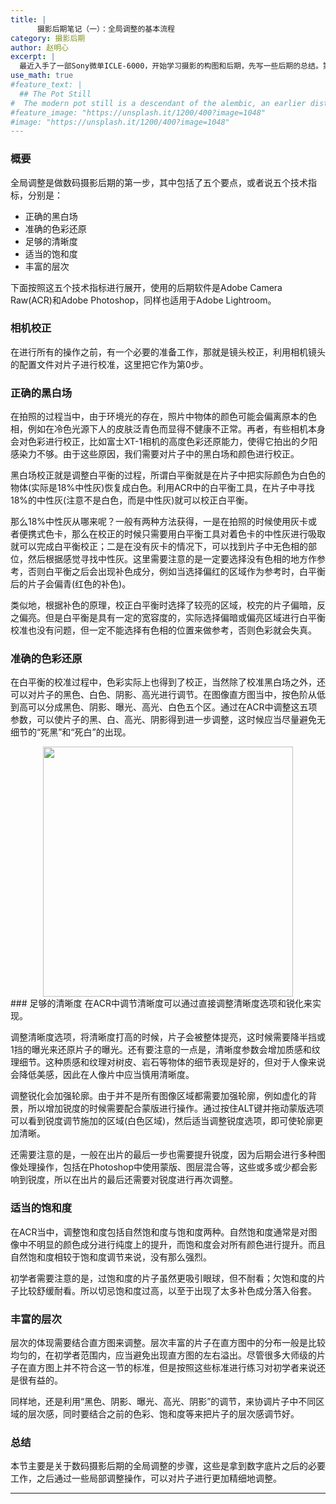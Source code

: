 ```yaml
---
title: |
      摄影后期笔记（一）：全局调整的基本流程
category: 摄影后期
author: 赵明心
excerpt: |
  最近入手了一部Sony微单ICLE-6000，开始学习摄影的构图和后期，先写一些后期的总结。第一篇是关于全局调整的，内容来自于李涛老师的《简单摄影后期高高手》视频课程。
use_math: true
#feature_text: |
  ## The Pot Still
#  The modern pot still is a descendant of the alembic, an earlier distillation device
#feature_image: "https://unsplash.it/1200/400?image=1048"
#image: "https://unsplash.it/1200/400?image=1048"
---
```

### 概要
全局调整是做数码摄影后期的第一步，其中包括了五个要点，或者说五个技术指标，分别是：
- 正确的黑白场
- 准确的色彩还原
- 足够的清晰度
- 适当的饱和度
- 丰富的层次

下面按照这五个技术指标进行展开，使用的后期软件是Adobe Camera Raw(ACR)和Adobe Photoshop，同样也适用于Adobe Lightroom。
### 相机校正
在进行所有的操作之前，有一个必要的准备工作，那就是镜头校正，利用相机镜头的配置文件对片子进行校准，这里把它作为第0步。

### 正确的黑白场
在拍照的过程当中，由于环境光的存在，照片中物体的颜色可能会偏离原本的色相，例如在冷色光源下人的皮肤泛青色而显得不健康不正常。再者，有些相机本身会对色彩进行校正，比如富士XT-1相机的高度色彩还原能力，使得它拍出的夕阳感染力不够。由于这些原因，我们需要对片子中的黑白场和颜色进行校正。

黑白场校正就是调整白平衡的过程，所谓白平衡就是在片子中把实际颜色为白色的物体(实际是18%中性灰)恢复成白色。利用ACR中的白平衡工具，在片子中寻找18%的中性灰(注意不是白色，而是中性灰)就可以校正白平衡。

那么18%中性灰从哪来呢？一般有两种方法获得，一是在拍照的时候使用灰卡或者便携式色卡，那么在校正的时候只需要用白平衡工具对着色卡的中性灰进行吸取就可以完成白平衡校正；二是在没有灰卡的情况下，可以找到片子中无色相的部位，然后根据感觉寻找中性灰。这里需要注意的是一定要选择没有色相的地方作参考，否则白平衡之后会出现补色成分，例如当选择偏红的区域作为参考时，白平衡后的片子会偏青(红色的补色)。

类似地，根据补色的原理，校正白平衡时选择了较亮的区域，校完的片子偏暗，反之偏亮。但是白平衡是具有一定的宽容度的，实际选择偏暗或偏亮区域进行白平衡校准也没有问题，但一定不能选择有色相的位置来做参考，否则色彩就会失真。

### 准确的色彩还原
在白平衡的校准过程中，色彩实际上也得到了校正，当然除了校准黑白场之外，还可以对片子的黑色、白色、阴影、高光进行调节。在图像直方图当中，按色阶从低到高可以分成黑色、阴影、曝光、高光、白色五个区。通过在ACR中调整这五项参数，可以使片子的黑、白、高光、阴影得到进一步调整，这时候应当尽量避免无细节的“死黑”和“死白”的出现。

<center>
<img src="http://wx3.sinaimg.cn/mw690/41f56ddcly1fnxx2stwioj20vp0jkta3.jpg" width="400px">
</center>
### 足够的清晰度
在ACR中调节清晰度可以通过直接调整清晰度选项和锐化来实现。

调整清晰度选项，将清晰度打高的时候，片子会被整体提亮，这时候需要降半挡或1挡的曝光来还原片子的曝光。还有要注意的一点是，清晰度参数会增加质感和纹理细节。这种质感和纹理对树皮、岩石等物体的细节表现是好的，但对于人像来说会降低美感，因此在人像片中应当慎用清晰度。

调整锐化会加强轮廓。由于并不是所有图像区域都需要加强轮廓，例如虚化的背景，所以增加锐度的时候需要配合蒙版进行操作。通过按住ALT键并拖动蒙版选项可以看到锐度调节施加的区域(白色区域)，然后适当调整锐度选项，即可使轮廓更加清晰。

还需要注意的是，一般在出片的最后一步也需要提升锐度，因为后期会进行多种图像处理操作，包括在Photoshop中使用蒙版、图层混合等，这些或多或少都会影响到锐度，所以在出片的最后还需要对锐度进行再次调整。
### 适当的饱和度
在ACR当中，调整饱和度包括自然饱和度与饱和度两种。自然饱和度通常是对图像中不明显的颜色成分进行纯度上的提升，而饱和度会对所有颜色进行提升。而且自然饱和度相较于饱和度调节来说，没有那么强烈。

初学者需要注意的是，过饱和度的片子虽然更吸引眼球，但不耐看；欠饱和度的片子比较舒缓耐看。所以切忌饱和度过高，以至于出现了太多补色成分落入俗套。

### 丰富的层次
层次的体现需要结合直方图来调整。层次丰富的片子在直方图中的分布一般是比较均匀的，在初学者范围内，应当避免出现直方图的左右溢出。尽管很多大师级的片子在直方图上并不符合这一节的标准，但是按照这些标准进行练习对初学者来说还是很有益的。

同样地，还是利用“黑色、阴影、曝光、高光、阴影”的调节，来协调片子中不同区域的层次感，同时要结合之前的色彩、饱和度等来把片子的层次感调节好。

### 总结
本节主要是关于数码摄影后期的全局调整的步骤，这些是拿到数字底片之后的必要工作，之后通过一些局部调整操作，可以对片子进行更加精细地调整。

---